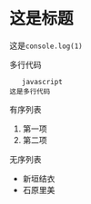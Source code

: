 
# 这是标题

这是`console.log(1)`

多行代码
 ```
    javascript
 这是多行代码
 ```
有序列表
 1. 第一项
 2. 第二项

无序列表
 * 新垣结衣
 * 石原里美